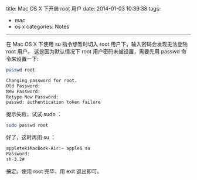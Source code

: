 title: Mac OS X 下开启 root 用户
date: 2014-01-03 10:39:38
tags:
- mac
- os x
categories: Notes
---
在 Mac OS X 下使用 su 指令想暂时切入 root 用户下，输入密码会发现无法登陆 root 用户。
这是因为默认情况下 root 用户密码未被设置，需要先用 passwd 命令来设置一下:

``` bash
passwd root

Changing password for root.
Old Password:
New Password:
Retype New Password:
passwd: authentication token failure
```

<!--more-->

提示失败，试试 sudo ：

``` bash
sudo passwd root
```

好了，这时再用 su ：

``` bash
appletekiMacBook-Air:~ apple$ su
Password:
sh-3.2#
```

搞定。使用 root 完毕，用 exit 退出即可。
